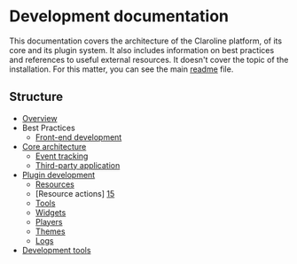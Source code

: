 Development documentation
=========================

This documentation covers the architecture of the Claroline platform, of its
core and its plugin system. It also includes information on best practices and
references to useful external resources. It doesn't cover the topic of the
installation. For this matter, you can see the main [readme][1] file.

Structure
---------

- [Overview][2]
- Best Practices
    - [Front-end development][16]
- [Core architecture][3]
    - [Event tracking][11]
    - [Third-party application][14]
- [Plugin development][4]
    - [Resources][5]
    - [Resource actions] [15]
    - [Tools][6]
    - [Widgets][7]
    - [Players][8]
    - [Themes][9]
    - [Logs][13]
- [Development tools][10]

[1]: ../../../../../../README.md
[2]: sections/overview.md
[3]: sections/core.md
[4]: sections/plugins.md
[5]: sections/plugins/resources.md
[6]: sections/plugins/tools.md
[7]: sections/plugins/widgets.md
[8]: sections/plugins/players.md
[9]: sections/plugins/themes.md
[10]: sections/dev-tools.md
[11]: sections/event-tracking.md
[13]: sections/plugins/logs.md
[14]: sections/third-party-application.md
[15]: sections/plugins/resource-actions.md
[16]: best-practices/front-end.md

